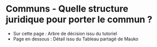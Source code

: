 # Communs - Quelle structure juridique pour porter le commun ?

* Sur cette page : Arbre de décision issu du tutoriel
* Page en dessous : Détail issu du Tableau partagé de Mauko

